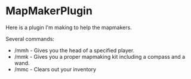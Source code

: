 MapMakerPlugin
==============

Here is a plugin I'm making to help the mapmakers.

Several commands:
- /mmh <player username> - Gives you the head of a specified player.
- /mmk - Gives you a proper mapmaking kit including a compass and a wand.
- /mmc - Clears out your inventory
